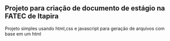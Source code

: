 ## Projeto para criação de documento de estágio na FATEC de Itapira

Projeto simples usando html,css e javascript para geração de arquivos com base em um html